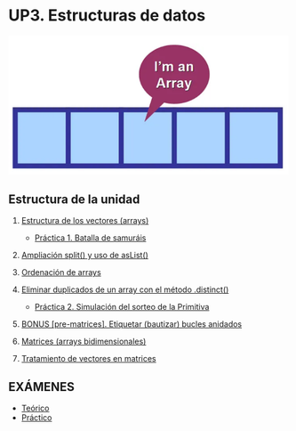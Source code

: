 # UP3. Estructuras de datos
![array](array.PNG)

## Estructura de la unidad
1.  [Estructura de los vectores (arrays)](https://pbendom3.github.io/prog-1cfgs-daw/ups/UP3/3_1_arrays/index.html)

     - [Práctica 1. Batalla de samuráis](2_Práctica1_Batalla_de_samuráis.pdf)
    
4.  [Ampliación split() y uso de asList()](https://pbendom3.github.io/prog-1cfgs-daw/ups/UP3/3_2_split_aslist/index.html)
5.  [Ordenación de arrays](https://pbendom3.github.io/prog-1cfgs-daw/ups/UP3/3_3_ordenacion/index.html)
6.  [Eliminar duplicados de un array con el método .distinct()](https://pbendom3.github.io/prog-1cfgs-daw/ups/UP3/3_4_duplicados/index.html)

     - [Práctica 2. Simulación del sorteo de la Primitiva](6_Práctica2_Simulación_del_sorteo_de_la_Primitiva.pdf)
  
8.  [BONUS [pre-matrices]. Etiquetar (bautizar) bucles anidados](https://pbendom3.github.io/prog-1cfgs-daw/ups/UP3/3_5_etiquetas/index.html)
9.  [Matrices (arrays bidimensionales)](https://pbendom3.github.io/prog-1cfgs-daw/ups/UP3/3_6_matrices/index.html)
10.  [Tratamiento de vectores en matrices]()
   
## EXÁMENES
- [Teórico](11_EXAMEN_TEÓRICO_UD3.pdf)
- [Práctico](12_EXAMEN_PRÁCTICO_UD3.pdf)
